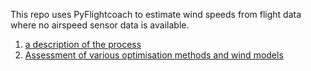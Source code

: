 This repo uses PyFlightcoach to estimate wind speeds from flight data where no airspeed sensor data is available. 

1. [a description of the process](https://pyflightcoach.github.io/wind_estimation/wind.html)
2. [Assessment of various optimisation methods and wind models](https://pyflightcoach.github.io/wind_estimation/wind_fit_experiments.html)